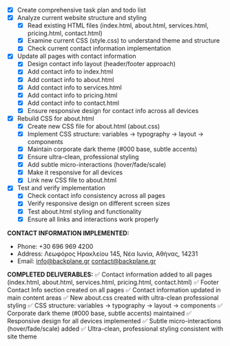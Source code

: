 - [x] Create comprehensive task plan and todo list
- [x] Analyze current website structure and styling
  - [x] Read existing HTML files (index.html, about.html, services.html, pricing.html, contact.html)
  - [x] Examine current CSS (style.css) to understand theme and structure
  - [x] Check current contact information implementation
- [x] Update all pages with contact information
  - [x] Design contact info layout (header/footer approach)
  - [x] Add contact info to index.html
  - [x] Add contact info to about.html
  - [x] Add contact info to services.html
  - [x] Add contact info to pricing.html
  - [x] Add contact info to contact.html
  - [x] Ensure responsive design for contact info across all devices
- [x] Rebuild CSS for about.html
  - [x] Create new CSS file for about.html (about.css)
  - [x] Implement CSS structure: variables → typography → layout → components
  - [x] Maintain corporate dark theme (#000 base, subtle accents)
  - [x] Ensure ultra-clean, professional styling
  - [x] Add subtle micro-interactions (hover/fade/scale)
  - [x] Make it responsive for all devices
  - [x] Link new CSS file to about.html
- [x] Test and verify implementation
  - [x] Check contact info consistency across all pages
  - [x] Verify responsive design on different screen sizes
  - [x] Test about.html styling and functionality
  - [x] Ensure all links and interactions work properly

**CONTACT INFORMATION IMPLEMENTED:**
- Phone: +30 696 969 4200
- Address: Λεωφόρος Ηρακλείου 145, Νέα Ιωνία, Αθήνας, 14231
- Email: info@backplane.gr contact@backplane.gr

**COMPLETED DELIVERABLES:**
✅ Contact information added to all pages (index.html, about.html, services.html, pricing.html, contact.html)
✅ Footer Contact Info section created on all pages
✅ Contact information updated in main content areas
✅ New about.css created with ultra-clean professional styling
✅ CSS structure: variables → typography → layout → components
✅ Corporate dark theme (#000 base, subtle accents) maintained
✅ Responsive design for all devices implemented
✅ Subtle micro-interactions (hover/fade/scale) added
✅ Ultra-clean, professional styling consistent with site theme
